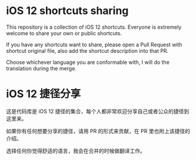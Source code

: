 # iOS 12 shortcuts sharing
This repository is a collection of iOS 12 shortcuts. Everyone is extremely welcome to share your own or public shortcuts.

If you have any shortcuts want to share, please open a Pull Request with shortcut original file, also add the shortcut description into that PR. 

Choose whichever language you are conformable with, I will do the translation during the merge.

# iOS 12 捷径分享
这是代码库是 iOS 12 捷径的集合，每个人都非常欢迎分享自己或者公众的捷径到这里来。

如果你有任何想要分享的捷径，请用 PR 的形式来贡献，在 PR 里也附上该捷径的介绍。

选择任何你觉得舒适的语言，我会在合并的时候做翻译工作。
